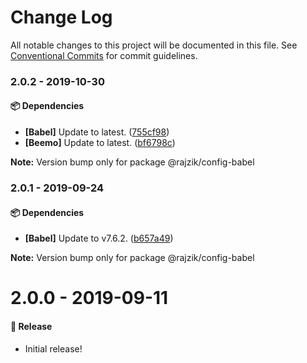 # Change Log

All notable changes to this project will be documented in this file.
See [Conventional Commits](https://conventionalcommits.org) for commit guidelines.

### 2.0.2 - 2019-10-30

#### 📦 Dependencies

- **[Babel]** Update to latest. ([755cf98](https://github.com/rajzik/nimbus/commit/755cf98))
- **[Beemo]** Update to latest. ([bf6798c](https://github.com/rajzik/nimbus/commit/bf6798c))

**Note:** Version bump only for package @rajzik/config-babel





### 2.0.1 - 2019-09-24

#### 📦 Dependencies

- **[Babel]** Update to v7.6.2. ([b657a49](https://github.com/rajzik/nimbus/commit/b657a49))

**Note:** Version bump only for package @rajzik/config-babel





# 2.0.0 - 2019-09-11

#### 🎉 Release

- Initial release!
